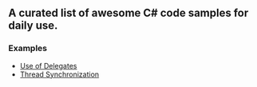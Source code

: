 ## A curated list of awesome C# code samples for daily use.

### Examples

- [Use of Delegates](https://github.com/lijotech/CSharpCodeExamples/tree/main/DelegatesInCSharp)
- [Thread Synchronization](https://github.com/lijotech/CSharpCodeExamples/tree/main/ThreadSynchronizationInCSharp)
